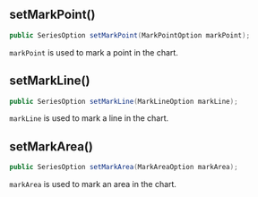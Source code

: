 ## setMarkPoint()

```java
public SeriesOption setMarkPoint(MarkPointOption markPoint);
```

`markPoint` is used to mark a point in the chart.

## setMarkLine()

```java
public SeriesOption setMarkLine(MarkLineOption markLine);
```

`markLine` is used to mark a line in the chart.

## setMarkArea()

```java
public SeriesOption setMarkArea(MarkAreaOption markArea);
```

`markArea` is used to mark an area in the chart.

